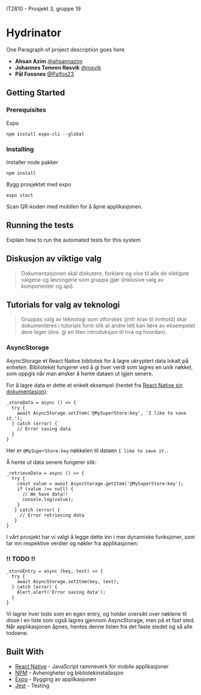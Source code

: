 IT2810 - Prosjekt 3, gruppe 19

# Hydrinator

One Paragraph of project description goes here

* **Ahsan Azim** [@ahsannazim](https://github.com/ahsannazim)
* **Johannes Tomren Røsvik** [@rosvik](http://github.com/rosvik)
* **Pål Fossnes** [@Palfos23](http://github.com/Palfos23)

## Getting Started

### Prerequisites

Expo

```
npm install expo-cli --global
```

### Installing

Installer node pakker

```
npm install
```

Bygg prosjektet med expo

```
expo start
```

Scan QR-koden med mobilen for å åpne applikasjonen.

## Running the tests

Explain how to run the automated tests for this system


## Diskusjon av viktige valg

> Dokumentasjonen skal diskutere, forklare og vise til alle de viktigste valgene og løsningene som gruppa gjør (inklusive valg av komponenter og api).



## Tutorials for valg av teknologi

> Gruppas valg av teknologi som utforskes (jmfr krav til innhold) skal dokumenteres i tutorials form slik at andre lett kan lære av eksempelet dere lager (dvs. gi en liten introduksjon til hva og hvordan).

### AsyncStorage

AsyncStorage et React Native bibliotek for å lagre ukryptert data lokalt på enheten. Biblioteket fungerer ved å gi hver verdi som lagres en unik nøkkel, som oppgis når man ønsker å hente dataen ut igjen senere. 

For å lagre data er dette et enkelt eksempel (hentet fra [React Native sin dokumentasjon](https://facebook.github.io/react-native/docs/asyncstorage)):

```
_storeData = async () => {
  try {
    await AsyncStorage.setItem('@MySuperStore:key', 'I like to save it.');
  } catch (error) {
    // Error saving data
  }
}
```

Her er `@MySuperStore:key` nøkkelen til dataen `I like to save it.`.

Å hente ut data senere fungerer slik:

```
_retrieveData = async () => {
  try {
    const value = await AsyncStorage.getItem('@MySuperStore:key');
    if (value !== null) {
      // We have data!!
      console.log(value);
    }
   } catch (error) {
     // Error retrieving data
   }
}
```

I vårt prosjekt har vi valgt å legge dette inn i mer dynamiske funksjoner, som tar inn respektive verdier og nøkler fra applikasjonen:

### !! TODO !!

```
_storeEntry = async (key, text) => {
  try {
    await AsyncStorage.setItem(key, text);
  } catch (error) {
    Alert.alert('Error saving data');
  }
}
```

Vi lagrer hver todo som en egen entry, og holder oversikt over nøklene til disse i en liste som også lagres gjennom AsyncStorage, men på et fast sted. Når applikasjonen åpnes, hentes denne listen fra det faste stedet og så alle todoene.


## Built With

* [React Native](https://facebook.github.io/react-native/) - JavaScript rammeverk for mobile applikasjoner
* [NPM](http://npmjs.com) - Avhenigheter og bibliotekinstallasjon
* [Expo](https://expo.io) - Bygging av applikasjonen
* [Jest](https://jestjs.io) - Testing

